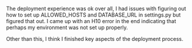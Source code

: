 
The deployment experience was ok over all, I had issues with figuring out how to set up ALLOWED_HOSTS and DATABASE_URL in settings.py but figured that out. I came up with an H10 error in the end indicating that perhaps my environment was not set up properly. 

Other than this, I think I finished key aspects of the deployment process.
